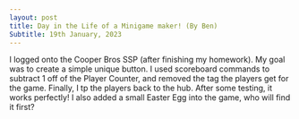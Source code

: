 ```yaml
---
layout: post
title: Day in the Life of a Minigame maker! (By Ben)
Subtitle: 19th January, 2023
---
```


I logged onto the Cooper Bros SSP (after finishing my homework).
 My goal was to create a simple unique button. I used scoreboard commands to subtract 1 
off of the Player Counter, and removed the tag the players get for the game. 
Finally, I tp the players back to the hub. After some testing, it works perfectly!
I also added a small Easter Egg into the game, who will find it first?